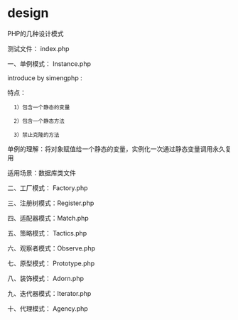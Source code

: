 # design
PHP的几种设计模式

测试文件：  index.php

一、单例模式：  Instance.php

introduce by simengphp :

特点：

      1）包含一个静态的变量

      2）包含一个静态方法

      3）禁止克隆的方法

单例的理解：将对象赋值给一个静态的变量，实例化一次通过静态变量调用永久复用

适用场景：数据库类文件

二、工厂模式：  Factory.php

三、注册树模式：Register.php

四、适配器模式：Match.php

五、策略模式：  Tactics.php

六、观察者模式：Observe.php

七、原型模式：  Prototype.php

八、装饰模式：  Adorn.php

九、迭代器模式：Iterator.php

十、代理模式：  Agency.php



